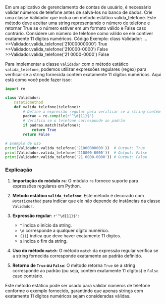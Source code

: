 
Em um aplicativo de gerenciamento de contas de usuário, é necessário validar números de telefone antes de salvá-los no banco de dados. Crie uma classe Validador que inclua um método estático valida_telefone. Este método deve aceitar uma string representando o número de telefone e retornar True se o número estiver em um formato válido e False caso contrário. Considere um número de telefone como válido se ele contiver exatamente 11 dígitos numéricos. Código Exemplo: class Validador: ... >>Validador.valida_telefone('21000000000') True >>Validador.valida_telefone('210000-0000') False >>Validador.valida_telefone('21 0000-0000') False


Para implementar a classe `Validador` com o método estático `valida_telefone`, podemos utilizar expressões regulares (regex) para verificar se a string fornecida contém exatamente 11 dígitos numéricos. Aqui está como você pode fazer isso:

```python
import re

class Validador:
    @staticmethod
    def valida_telefone(telefone):
        # Define a expressão regular para verificar se a string contém exatamente 11 dígitos
        padrao = re.compile(r'^\d{11}$')
        # Verifica se o telefone corresponde ao padrão
        if padrao.match(telefone):
            return True
        return False

# Exemplo de uso
print(Validador.valida_telefone('21000000000'))  # Output: True
print(Validador.valida_telefone('210000-0000'))  # Output: False
print(Validador.valida_telefone('21 0000-0000')) # Output: False
```

### Explicação

1. **Importação do módulo `re`**: O módulo `re` fornece suporte para expressões regulares em Python.

2. **Método estático `valida_telefone`**: Este método é decorado com `@staticmethod` para indicar que ele não depende de instâncias da classe `Validador`.

3. **Expressão regular**: `r'^\d{11}$'`:
    - `^` indica o início da string.
    - `\d` corresponde a qualquer dígito numérico.
    - `{11}` indica que deve haver exatamente 11 dígitos.
    - `$` indica o fim da string.
   
4. **Uso do método `match`**: O método `match` da expressão regular verifica se a string fornecida corresponde exatamente ao padrão definido.

5. **Retorno de `True` ou `False`**: O método retorna `True` se a string corresponde ao padrão (ou seja, contém exatamente 11 dígitos) e `False` caso contrário.

Este método estático pode ser usado para validar números de telefone conforme o exemplo fornecido, garantindo que apenas strings com exatamente 11 dígitos numéricos sejam consideradas válidas.